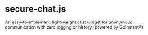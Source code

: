 secure-chat.js
==============

An easy-to-implement, light-weight chat widget for anonymous communication with zero logging or history (powered by GoInstant®)
